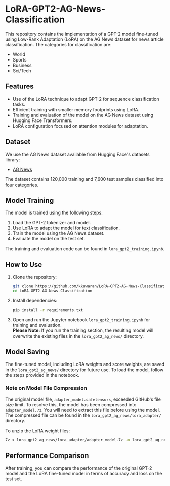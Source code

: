 # LoRA-GPT2-AG-News-Classification

This repository contains the implementation of a GPT-2 model fine-tuned using Low-Rank Adaptation (LoRA) on the AG News dataset for news article classification. The categories for classification are:
- World
- Sports
- Business
- Sci/Tech

## Features
- Use of the LoRA technique to adapt GPT-2 for sequence classification tasks.
- Efficient training with smaller memory footprints using LoRA.
- Training and evaluation of the model on the AG News dataset using Hugging Face Transformers.
- LoRA configuration focused on attention modules for adaptation.

## Dataset
We use the AG News dataset available from Hugging Face's datasets library:
- [AG News](https://huggingface.co/datasets/fancyzhx/ag_news)
  
The dataset contains 120,000 training and 7,600 test samples classified into four categories.

## Model Training
The model is trained using the following steps:
1. Load the GPT-2 tokenizer and model.
2. Use LoRA to adapt the model for text classification.
3. Train the model using the AG News dataset.
4. Evaluate the model on the test set.

The training and evaluation code can be found in `lora_gpt2_training.ipynb`.

## How to Use
1. Clone the repository:
   ```bash
   git clone https://github.com/kkuwaran/LoRA-GPT2-AG-News-Classification.git
   cd LoRA-GPT2-AG-News-Classification
   ```
2. Install dependencies:
   ```bash
   pip install -r requirements.txt
   ```
3. Open and run the Jupyter notebook `lora_gpt2_training.ipynb` for training and evaluation. <br>
   **Please Note:** If you run the training section, the resulting model will overwrite the existing files in the `lora_gpt2_ag_news/` directory.

## Model Saving
The fine-tuned model, including LoRA weights and score weights, are saved in the `lora_gpt2_ag_news/` directory for future use. To load the model, follow the steps provided in the notebook.

### Note on Model File Compression
The original model file, `adapter_model.safetensors`, exceeded GitHub's file size limit. To resolve this, the model has been compressed into `adapter_model.7z`. You will need to extract this file before using the model. The compressed file can be found in the `lora_gpt2_ag_news/lora_adapter/` directory.

To unzip the LoRA weight files:
```bash
7z x lora_gpt2_ag_news/lora_adapter/adapter_model.7z -o lora_gpt2_ag_news/lora_adapter/
```

## Performance Comparison
After training, you can compare the performance of the original GPT-2 model and the LoRA fine-tuned model in terms of accuracy and loss on the test set.

